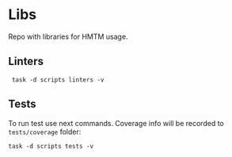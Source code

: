 # Libs
Repo with libraries for HMTM usage.

## Linters

```shell
 task -d scripts linters -v
```

## Tests

To run test use next commands. Coverage info will be
recorded to ```tests/coverage``` folder:

```shell
task -d scripts tests -v
```
